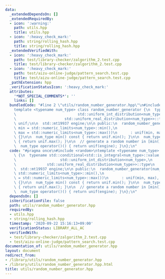 ```yaml
---
data:
  _extendedDependsOn: []
  _extendedRequiredBy:
  - icon: ':warning:'
    path: utils.hpp
    title: utils.hpp
  - icon: ':heavy_check_mark:'
    path: string/rolling_hash.hpp
    title: string/rolling_hash.hpp
  _extendedVerifiedWith:
  - icon: ':heavy_check_mark:'
    path: test/library-checker/zalgorithm_2.test.cpp
    title: test/library-checker/zalgorithm_2.test.cpp
  - icon: ':heavy_check_mark:'
    path: test/aizu-online-judge/pattern_search.test.cpp
    title: test/aizu-online-judge/pattern_search.test.cpp
  _pathExtension: hpp
  _verificationStatusIcon: ':heavy_check_mark:'
  attributes:
    '*NOT_SPECIAL_COMMENTS*': ''
    links: []
  bundledCode: "#line 2 \"utils/random_number_generator.hpp\"\n#include <random>\n\
    template <typename num_type> class random_number_generator {\n  typename std::conditional<std::is_integral<num_type>::value,\n\
    \                            std::uniform_int_distribution<num_type>,\n      \
    \                      std::uniform_real_distribution<num_type>>::type\n     \
    \ unif;\n\n  std::mt19937 engine;\n\n public:\n  random_number_generator(num_type\
    \ min = std::numeric_limits<num_type>::min(),\n                          num_type\
    \ max = std::numeric_limits<num_type>::max())\n      : unif(min, max), engine(std::random_device{}())\
    \ {}\n\n  num_type min() const { return unif.min(); }\n\n  num_type max() const\
    \ { return unif.max(); }\n\n  // generate a random number in [min(), max()].\n\
    \  num_type operator()() { return unif(engine); }\n};\n"
  code: "#pragma once\n#include <random>\ntemplate <typename num_type> class random_number_generator\
    \ {\n  typename std::conditional<std::is_integral<num_type>::value,\n        \
    \                    std::uniform_int_distribution<num_type>,\n              \
    \              std::uniform_real_distribution<num_type>>::type\n      unif;\n\n\
    \  std::mt19937 engine;\n\n public:\n  random_number_generator(num_type min =\
    \ std::numeric_limits<num_type>::min(),\n                          num_type max\
    \ = std::numeric_limits<num_type>::max())\n      : unif(min, max), engine(std::random_device{}())\
    \ {}\n\n  num_type min() const { return unif.min(); }\n\n  num_type max() const\
    \ { return unif.max(); }\n\n  // generate a random number in [min(), max()].\n\
    \  num_type operator()() { return unif(engine); }\n};\n"
  dependsOn: []
  isVerificationFile: false
  path: utils/random_number_generator.hpp
  requiredBy:
  - utils.hpp
  - string/rolling_hash.hpp
  timestamp: '2020-09-22 15:16:13+09:00'
  verificationStatus: LIBRARY_ALL_AC
  verifiedWith:
  - test/library-checker/zalgorithm_2.test.cpp
  - test/aizu-online-judge/pattern_search.test.cpp
documentation_of: utils/random_number_generator.hpp
layout: document
redirect_from:
- /library/utils/random_number_generator.hpp
- /library/utils/random_number_generator.hpp.html
title: utils/random_number_generator.hpp
---
```

